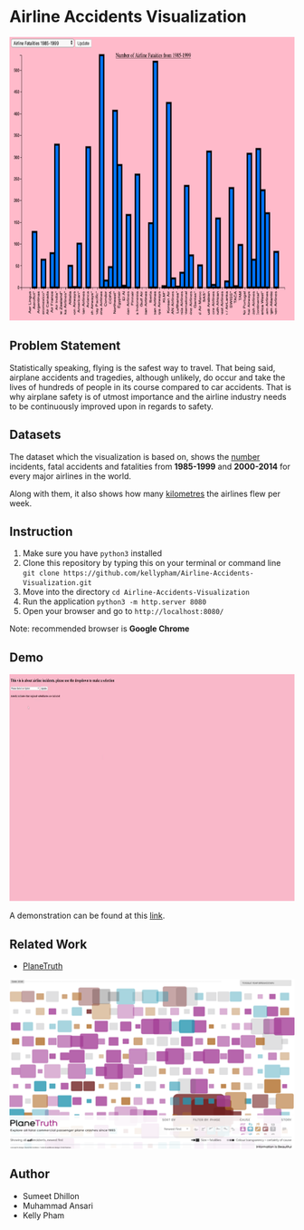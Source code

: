 # Airline Accidents Visualization

<p align="center">
  <img width="750" height="500" src="./images/ScreenShot.png">
</p>

## Problem Statement

Statistically speaking, flying is the safest way to travel. That being said, airplane accidents and tragedies, although unlikely, do occur and take the lives of hundreds of people in its course compared to car accidents. That is why airplane safety is of utmost importance and the airline industry needs to be continuously improved upon in regards to safety. 

## Datasets 

The dataset which the visualization is based on, shows the [number](airline.json) incidents, fatal accidents and fatalities from **1985-1999** and **2000-2014** for every major airlines in the world. 

Along with them, it also shows how many [kilometres](fatalkm.json) the airlines flew per week. 

## Instruction

1. Make sure you have `python3` installed
2. Clone this repository by typing this on your terminal or command line `git clone https://github.com/kellypham/Airline-Accidents-Visualization.git`
3. Move into the directory `cd Airline-Accidents-Visualization`
4. Run the application `python3 -m http.server 8080`
5. Open your browser and go to `http://localhost:8080/` 

Note: recommended browser is **Google Chrome**

## Demo

<p align="center">
  <img width="750" height="400" src="./images/demo.gif">
</p>

A demonstration can be found at this [link](https://www.youtube.com/watch?v=f5v8siK6sGU&feature=youtu.be).

## Related Work

- [PlaneTruth](http://www.informationisbeautiful.net/visualizations/plane-truth-every-single-commercial-plane-crash-visualized/)
<p align="center">
  <img width="550" height="300" src="./images/PlaneTruth.png">
</p>

## Author

- Sumeet Dhillon
- Muhammad Ansari
- Kelly Pham
